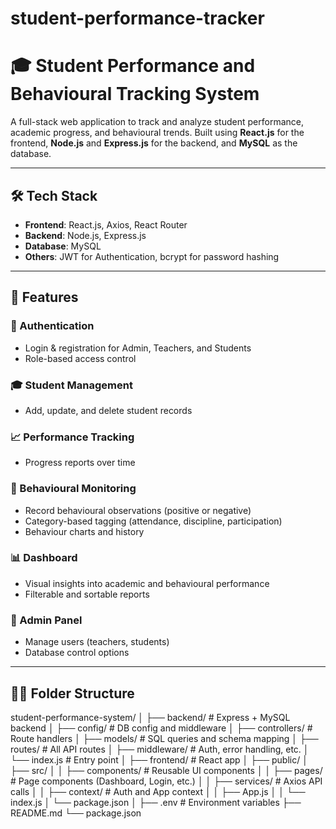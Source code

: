 # student-performance-tracker
# 🎓 Student Performance and Behavioural Tracking System

A full-stack web application to track and analyze student performance, academic progress, and behavioural trends. Built using **React.js** for the frontend, **Node.js** and **Express.js** for the backend, and **MySQL** as the database.

---

## 🛠️ Tech Stack

- **Frontend**: React.js, Axios, React Router
- **Backend**: Node.js, Express.js
- **Database**: MySQL
- **Others**: JWT for Authentication, bcrypt for password hashing

---

## 🚀 Features

### 🔐 Authentication
- Login & registration for Admin, Teachers, and Students
- Role-based access control

### 🎓 Student Management
- Add, update, and delete student records

### 📈 Performance Tracking
- Progress reports over time

### 🧠 Behavioural Monitoring
- Record behavioural observations (positive or negative)
- Category-based tagging (attendance, discipline, participation)
- Behaviour charts and history

### 📊 Dashboard
- Visual insights into academic and behavioural performance
- Filterable and sortable reports

### 📁 Admin Panel
- Manage users (teachers, students)
- Database control options

---

## 🧑‍💻 Folder Structure

student-performance-system/
│
├── backend/ # Express + MySQL backend
│ ├── config/ # DB config and middleware
│ ├── controllers/ # Route handlers
│ ├── models/ # SQL queries and schema mapping
│ ├── routes/ # All API routes
│ ├── middleware/ # Auth, error handling, etc.
│ └── index.js # Entry point
│
├── frontend/ # React app
│ ├── public/
│ ├── src/
│ │ ├── components/ # Reusable UI components
│ │ ├── pages/ # Page components (Dashboard, Login, etc.)
│ │ ├── services/ # Axios API calls
│ │ ├── context/ # Auth and App context
│ │ ├── App.js
│ │ └── index.js
│ └── package.json
│
├── .env # Environment variables
├── README.md
└── package.json 
